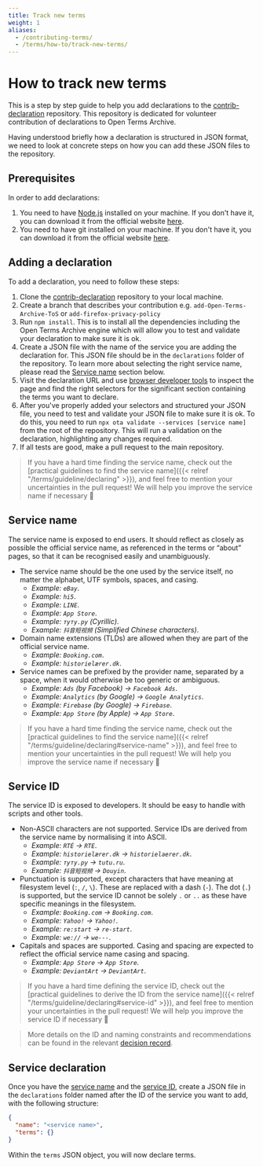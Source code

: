 ```yaml
---
title: Track new terms
weight: 1
aliases: 
  - /contributing-terms/
  - /terms/how-to/track-new-terms/
---
```


# How to track new terms

This is a step by step guide to help you add declarations to the [contrib-declaration](https://github.com/OpenTermsArchive/contrib-declarations) repository. This repository is dedicated for volunteer contribution of declarations to Open Terms Archive.

Having understood briefly how a declaration is structured in JSON format, we need to look at concrete steps on how you can add these JSON files to the repository.

## Prerequisites

In order to add declarations:

1. You need to have [Node.js](https://nodejs.org/en/) installed on your machine. If you don't have it, you can download it from the official website [here](https://nodejs.org/en/download/).
2. You need to have git installed on your machine. If you don't have it, you can download it from the official website [here](https://git-scm.com/downloads).

## Adding a declaration

To add a declaration, you need to follow these steps:

1. Clone the [contrib-declaration](https://github.com/OpenTermsArchive/contrib-declarations) repository to your local machine.
2. Create a branch that describes your contribution e.g. `add-Open-Terms-Archive-ToS` or `add-firefox-privacy-policy`
3. Run `npm install`. This is to install all the dependencies including the Open Terms Archive engine which will allow you to test and validate your declaration to make sure it is ok.
4. Create a JSON file with the name of the service you are adding the declaration for. This JSON file should be in the `declarations` folder of the repository. To learn more about selecting the right service name, please read the [Service name](#service-name) section below.
5. Visit the declaration URL and use [browser developer tools](https://developer.mozilla.org/en-US/docs/Learn/Common_questions/Tools_and_setup/What_are_browser_developer_tools) to inspect the page and find the right selectors for the significant section containing the terms you want to declare.
6. After you've properly added your selectors and structured your JSON file, you need to test and validate your JSON file to make sure it is ok. To do this, you need to run `npx ota validate --services [service name]` from the root of the repository. This will run a validation on the declaration, highlighting any changes required.
7. If all tests are good, make a pull request to the main repository.  

> If you have a hard time finding the service name, check out the [practical guidelines to find the service name]({{< relref "/terms/guideline/declaring" >}}), and feel free to mention your uncertainties in the pull request! We will help you improve the service name if necessary 🙂

## Service name

The service name is exposed to end users. It should reflect as closely as possible the official service name, as referenced in the terms or “about” pages, so that it can be recognised easily and unambiguously.

- The service name should be the one used by the service itself, no matter the alphabet, UTF symbols, spaces, and casing.
  - _Example: `eBay`_.
  - _Example: `hi5`_.
  - _Example: `LINE`_.
  - _Example: `App Store`_.
  - _Example: `туту.ру` (Cyrillic)_.
  - _Example: `抖音短视频` (Simplified Chinese characters)_.
- Domain name extensions (TLDs) are allowed when they are part of the official service name.
  - _Example: `Booking.com`_.
  - _Example: `historielærer.dk`_.
- Service names can be prefixed by the provider name, separated by a space, when it would otherwise be too generic or ambiguous.
  - _Example: `Ads` (by Facebook) → `Facebook Ads`_.
  - _Example: `Analytics` (by Google) → `Google Analytics`_.
  - _Example: `Firebase` (by Google) → `Firebase`_.
  - _Example: `App Store` (by Apple) → `App Store`_.

> If you have a hard time finding the service name, check out the [practical guidelines to find the service name]({{< relref "/terms/guideline/declaring#service-name" >}}), and feel free to mention your uncertainties in the pull request! We will help you improve the service name if necessary 🙂

## Service ID

The service ID is exposed to developers. It should be easy to handle with scripts and other tools.

- Non-ASCII characters are not supported. Service IDs are derived from the service name by normalising it into ASCII.
  - _Example: `RTÉ` → `RTE`_.
  - _Example: `historielærer.dk` → `historielaerer.dk`_.
  - _Example: `туту.ру` → `tutu.ru`_.
  - _Example: `抖音短视频` → `Douyin`_.
- Punctuation is supported, except characters that have meaning at filesystem level (`:`, `/`, `\`). These are replaced with a dash (`-`). The dot (`.`) is supported, but the service ID cannot be solely `.` or `..` as these have specific meanings in the filesystem.
  - _Example: `Booking.com` → `Booking.com`_.
  - _Example: `Yahoo!` → `Yahoo!`_.
  - _Example: `re:start` → `re-start`_.
  - _Example: `we://` → `we---`_.
- Capitals and spaces are supported. Casing and spacing are expected to reflect the official service name casing and spacing.
  - _Example: `App Store` → `App Store`_.
  - _Example: `DeviantArt` → `DeviantArt`_.

> If you have a hard time defining the service ID, check out the [practical guidelines to derive the ID from the service name]({{< relref "/terms/guideline/declaring#service-id" >}}), and feel free to mention your uncertainties in the pull request! We will help you improve the service ID if necessary 🙂

> More details on the ID and naming constraints and recommendations can be found in the relevant [decision record](https://github.com/OpenTermsArchive/engine/blob/main/decision-records/0001-service-name-and-id.md).

## Service declaration

Once you have the [service name](#service-name) and the [service ID](#service-id), create a JSON file in the `declarations` folder named after the ID of the service you want to add, with the following structure:

```json
{
  "name": "<service name>",
  "terms": {}
}
```

Within the `terms` JSON object, you will now declare terms.
